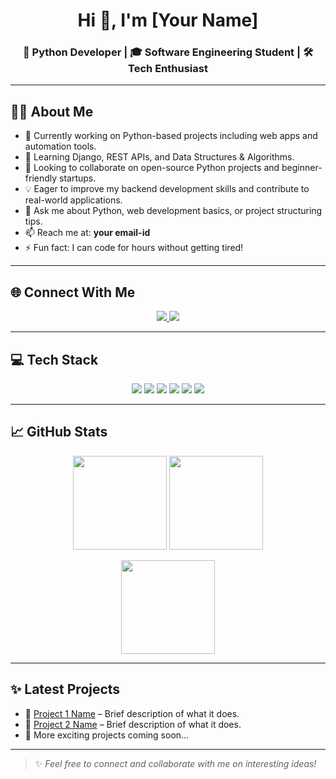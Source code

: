 <h1 align="center">Hi 👋, I'm [Your Name]</h1>
<h3 align="center">🚀 Python Developer | 🎓 Software Engineering Student | 🛠 Tech Enthusiast</h3>

---

## 👨‍💻 About Me

- 🔭 Currently working on Python-based projects including web apps and automation tools.  
- 🌱 Learning Django, REST APIs, and Data Structures & Algorithms.  
- 🤝 Looking to collaborate on open-source Python projects and beginner-friendly startups.  
- 💡 Eager to improve my backend development skills and contribute to real-world applications.  
- 💬 Ask me about Python, web development basics, or project structuring tips.  
- 📫 Reach me at: **your email-id**  
- ⚡ Fun fact: I can code for hours without getting tired!

---

## 🌐 Connect With Me

<p align="center">
  <a href="https://www.instagram.com" target="_blank">
    <img src="https://img.shields.io/badge/Instagram-E4405F?style=for-the-badge&logo=instagram&logoColor=white"/>
  </a>
  <a href="https://www.facebook.com" target="_blank">
    <img src="https://img.shields.io/badge/Facebook-1877F2?style=for-the-badge&logo=facebook&logoColor=white"/>
  </a>
</p>

---

## 💻 Tech Stack

<p align="center">
  <img src="https://img.shields.io/badge/Python-3670A0?style=for-the-badge&logo=python&logoColor=white"/>
  <img src="https://img.shields.io/badge/Flask-000000?style=for-the-badge&logo=flask&logoColor=white"/>
  <img src="https://img.shields.io/badge/HTML5-E34F26?style=for-the-badge&logo=html5&logoColor=white"/>
  <img src="https://img.shields.io/badge/CSS3-1572B6?style=for-the-badge&logo=css3&logoColor=white"/>
  <img src="https://img.shields.io/badge/JavaScript-323330?style=for-the-badge&logo=javascript&logoColor=F7DF1E"/>
  <img src="https://img.shields.io/badge/MySQL-00758F?style=for-the-badge&logo=mysql&logoColor=white"/>
</p>

---

## 📈 GitHub Stats

<p align="center">
  <img src="https://github-readme-stats.vercel.app/api?username=[YourUsername]&show_icons=true&theme=radical" height="150"/>
  <img src="https://github-readme-stats.vercel.app/api/top-langs/?username=[YourUsername]&layout=compact&theme=radical" height="150"/>
</p>

<p align="center">
  <img src="https://github-readme-streak-stats.herokuapp.com/?user=[YourUsername]&theme=radical" height="150"/>
</p>

---

## ✨ Latest Projects

- 🔗 [Project 1 Name](#) – Brief description of what it does.
- 🔗 [Project 2 Name](#) – Brief description of what it does.
- 🚧 More exciting projects coming soon...

---

> ✨ *Feel free to connect and collaborate with me on interesting ideas!*

